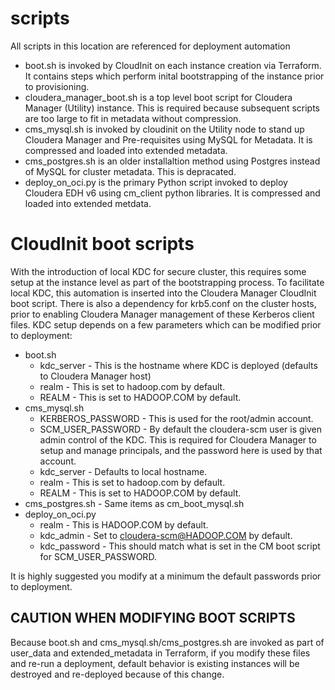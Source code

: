 # scripts
All scripts in this location are referenced for deployment automation

* boot.sh is invoked by CloudInit on each instance creation via Terraform.  It contains steps which perform inital bootstrapping of the instance prior to provisioning.
* cloudera_manager_boot.sh is a top level boot script for Cloudera Manager (Utility) instance.  This is required because subsequent scripts are too large to fit in metadata without compression.
* cms_mysql.sh is invoked by cloudinit on the Utility node to stand up Cloudera Manager and Pre-requisites using MySQL for Metadata. It is compressed and loaded into extended metadata.
* cms_postgres.sh is an older installaltion method using Postgres instead of MySQL for cluster metadata.  This is depracated.
* deploy_on_oci.py is the primary Python script invoked to deploy Cloudera EDH v6 using cm_client python libraries.  It is compressed and loaded into extended metdata.

# CloudInit boot scripts

With the introduction of local KDC for secure cluster, this requires some setup at the instance level as part of the bootstrapping process.  To facilitate local KDC, this automation is inserted into the Cloudera Manager CloudInit boot script.   There is also a dependency for krb5.conf on the cluster hosts, prior to enabling Cloudera Manager management of these Kerberos client files.  KDC setup depends on a few parameters which can be modified prior to deployment:

* boot.sh
  * kdc_server - This is the hostname where KDC is deployed (defaults to Cloudera Manager host)
  * realm - This is set to hadoop.com by default.
  * REALM - This is set to HADOOP.COM by default.
* cms_mysql.sh
  * KERBEROS_PASSWORD - This is used for the root/admin account.
  * SCM_USER_PASSWORD - By default the cloudera-scm user is given admin control of the KDC.  This is required for Cloudera Manager to setup and manage principals, and the password here is used by that account.
  * kdc_server - Defaults to local hostname.
  * realm - This is set to hadoop.com by default.  
  * REALM - This is set to HADOOP.COM by default.
* cms_postgres.sh - Same items as cm_boot_mysql.sh
* deploy_on_oci.py
  * realm - This is HADOOP.COM by default.
  * kdc_admin - Set to cloudera-scm@HADOOP.COM by default.
  * kdc_password - This should match what is set in the CM boot script for SCM_USER_PASSWORD.

It is highly suggested you modify at a minimum the default passwords prior to deployment.

## CAUTION WHEN MODIFYING BOOT SCRIPTS
Because boot.sh and cms_mysql.sh/cms_postgres.sh  are invoked as part of user_data and extended_metadata  in Terraform, if you modify these files and re-run a deployment, default behavior is existing instances will be destroyed and re-deployed because of this change.   
